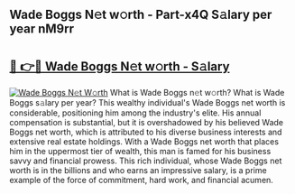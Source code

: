 ## Wade Boggs N𝚎t w𝚘rth - Part-x4Q S𝚊lary per year nM9rr

# <h2><a href="http://gc2uun.nevu.top/?p=Wade+Boggs">🔗 👉🔴 Wade Boggs N𝚎t w𝚘rth - S𝚊lary</a></h2>

[![Wade Boggs N𝚎t W𝚘rth](https://i.imgur.com/Oavwk0R.jpeg)](http://gc2uun.nevu.top/?p=Wade+Boggs)
What is Wade Boggs n𝚎t w𝚘rth? What is Wade Boggs s𝚊lary per year?
This wealthy individual's Wade Boggs net worth is considerable, positioning him among the industry's elite. His annual compensation is substantial, but it is overshadowed by his believed Wade Boggs net worth, which is attributed to his diverse business interests and extensive real estate holdings. With a Wade Boggs net worth that places him in the uppermost tier of wealth, this man is famed for his business savvy and financial prowess. This rich individual, whose Wade Boggs net worth is in the billions and who earns an impressive salary, is a prime example of the force of commitment, hard work, and financial acumen.
